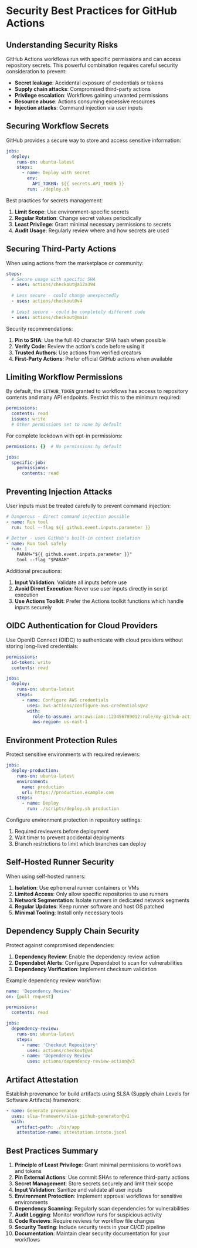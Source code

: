 # Security Best Practices for GitHub Actions

## Understanding Security Risks

GitHub Actions workflows run with specific permissions and can access repository secrets. This powerful combination requires careful security consideration to prevent:

- **Secret leakage**: Accidental exposure of credentials or tokens
- **Supply chain attacks**: Compromised third-party actions
- **Privilege escalation**: Workflows gaining unwanted permissions
- **Resource abuse**: Actions consuming excessive resources
- **Injection attacks**: Command injection via user inputs

## Securing Workflow Secrets

GitHub provides a secure way to store and access sensitive information:

```yaml
jobs:
  deploy:
    runs-on: ubuntu-latest
    steps:
      - name: Deploy with secret
        env:
          API_TOKEN: ${{ secrets.API_TOKEN }}
        run: ./deploy.sh
```

Best practices for secrets management:

1. **Limit Scope**: Use environment-specific secrets
2. **Regular Rotation**: Change secret values periodically
3. **Least Privilege**: Grant minimal necessary permissions to secrets
4. **Audit Usage**: Regularly review where and how secrets are used

## Securing Third-Party Actions

When using actions from the marketplace or community:

```yaml
steps:
  # Secure usage with specific SHA
  - uses: actions/checkout@a12a394
  
  # Less secure - could change unexpectedly
  - uses: actions/checkout@v4
  
  # Least secure - could be completely different code
  - uses: actions/checkout@main
```

Security recommendations:

1. **Pin to SHA**: Use the full 40 character SHA hash when possible
2. **Verify Code**: Review the action's code before using it
3. **Trusted Authors**: Use actions from verified creators
4. **First-Party Actions**: Prefer official GitHub actions when available

## Limiting Workflow Permissions

By default, the `GITHUB_TOKEN` granted to workflows has access to repository contents and many API endpoints. Restrict this to the minimum required:

```yaml
permissions:
  contents: read
  issues: write
  # Other permissions set to none by default
```

For complete lockdown with opt-in permissions:

```yaml
permissions: {}  # No permissions by default

jobs:
  specific-job:
    permissions:
      contents: read
```

## Preventing Injection Attacks

User inputs must be treated carefully to prevent command injection:

```yaml
# Dangerous - direct command injection possible
- name: Run tool
  run: tool --flag ${{ github.event.inputs.parameter }}

# Better - uses GitHub's built-in context isolation
- name: Run tool safely
  run: |
    PARAM="${{ github.event.inputs.parameter }}"
    tool --flag "$PARAM"
```

Additional precautions:

1. **Input Validation**: Validate all inputs before use
2. **Avoid Direct Execution**: Never use user inputs directly in script execution
3. **Use Actions Toolkit**: Prefer the Actions toolkit functions which handle inputs securely

## OIDC Authentication for Cloud Providers

Use OpenID Connect (OIDC) to authenticate with cloud providers without storing long-lived credentials:

```yaml
permissions:
  id-token: write
  contents: read

jobs:
  deploy:
    runs-on: ubuntu-latest
    steps:
      - name: Configure AWS credentials
        uses: aws-actions/configure-aws-credentials@v2
        with:
          role-to-assume: arn:aws:iam::123456789012:role/my-github-actions-role
          aws-region: us-east-1
```

## Environment Protection Rules

Protect sensitive environments with required reviewers:

```yaml
jobs:
  deploy-production:
    runs-on: ubuntu-latest
    environment:
      name: production
      url: https://production.example.com
    steps:
      - name: Deploy
        run: ./scripts/deploy.sh production
```

Configure environment protection in repository settings:
1. Required reviewers before deployment
2. Wait timer to prevent accidental deployments
3. Branch restrictions to limit which branches can deploy

## Self-Hosted Runner Security

When using self-hosted runners:

1. **Isolation**: Use ephemeral runner containers or VMs
2. **Limited Access**: Only allow specific repositories to use runners
3. **Network Segmentation**: Isolate runners in dedicated network segments
4. **Regular Updates**: Keep runner software and host OS patched
5. **Minimal Tooling**: Install only necessary tools

## Dependency Supply Chain Security

Protect against compromised dependencies:

1. **Dependency Review**: Enable the dependency review action
2. **Dependabot Alerts**: Configure Dependabot to scan for vulnerabilities
3. **Dependency Verification**: Implement checksum validation

Example dependency review workflow:
```yaml
name: 'Dependency Review'
on: [pull_request]

permissions:
  contents: read

jobs:
  dependency-review:
    runs-on: ubuntu-latest
    steps:
      - name: 'Checkout Repository'
        uses: actions/checkout@v4
      - name: 'Dependency Review'
        uses: actions/dependency-review-action@v3
```

## Artifact Attestation

Establish provenance for build artifacts using SLSA (Supply chain Levels for Software Artifacts) framework:

```yaml
- name: Generate provenance
  uses: slsa-framework/slsa-github-generator@v1
  with:
    artifact-path: ./bin/app
    attestation-name: attestation.intoto.jsonl
```

## Best Practices Summary

1. **Principle of Least Privilege**: Grant minimal permissions to workflows and tokens
2. **Pin External Actions**: Use commit SHAs to reference third-party actions
3. **Secret Management**: Store secrets securely and limit their scope
4. **Input Validation**: Sanitize and validate all user inputs
5. **Environment Protection**: Implement approval workflows for sensitive environments
6. **Dependency Scanning**: Regularly scan dependencies for vulnerabilities
7. **Audit Logging**: Monitor workflow runs for suspicious activity
8. **Code Reviews**: Require reviews for workflow file changes
9. **Security Testing**: Include security tests in your CI/CD pipeline
10. **Documentation**: Maintain clear security documentation for your workflows